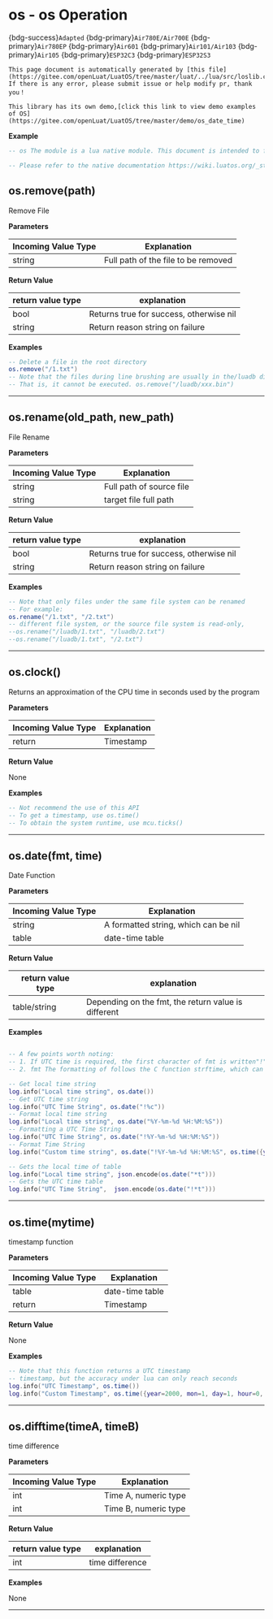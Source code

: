 # os - os Operation

{bdg-success}`Adapted` {bdg-primary}`Air780E/Air700E` {bdg-primary}`Air780EP` {bdg-primary}`Air601` {bdg-primary}`Air101/Air103` {bdg-primary}`Air105` {bdg-primary}`ESP32C3` {bdg-primary}`ESP32S3`

```{note}
This page document is automatically generated by [this file](https://gitee.com/openLuat/LuatOS/tree/master/luat/../lua/src/loslib.c). If there is any error, please submit issue or help modify pr, thank you！
```

```{tip}
This library has its own demo,[click this link to view demo examples of OS](https://gitee.com/openLuat/LuatOS/tree/master/demo/os_date_time)
```

**Example**

```lua
-- os The module is a lua native module. This document is intended to facilitate the exposition of common problems in actual use.

-- Please refer to the native documentation https://wiki.luatos.org/_static/lua53doc/manual.html#6.9

```

## os.remove(path)



Remove File

**Parameters**

|Incoming Value Type | Explanation|
|-|-|
|string|Full path of the file to be removed|

**Return Value**

|return value type | explanation|
|-|-|
|bool|Returns true for success, otherwise nil|
|string|Return reason string on failure|

**Examples**

```lua
-- Delete a file in the root directory
os.remove("/1.txt")
-- Note that the files during line brushing are usually in the/luadb directory, and the files in this directory are read-only.
-- That is, it cannot be executed. os.remove("/luadb/xxx.bin")

```

---

## os.rename(old_path, new_path)



File Rename

**Parameters**

|Incoming Value Type | Explanation|
|-|-|
|string|Full path of source file|
|string|target file full path|

**Return Value**

|return value type | explanation|
|-|-|
|bool|Returns true for success, otherwise nil|
|string|Return reason string on failure|

**Examples**

```lua
-- Note that only files under the same file system can be renamed
-- For example:
os.rename("/1.txt", "/2.txt")
-- different file system, or the source file system is read-only,
--os.rename("/luadb/1.txt", "/luadb/2.txt")
--os.rename("/luadb/1.txt", "/2.txt")

```

---

## os.clock()



Returns an approximation of the CPU time in seconds used by the program

**Parameters**

|Incoming Value Type | Explanation|
|-|-|
|return|Timestamp|

**Return Value**

None

**Examples**

```lua
-- Not recommend the use of this API
-- To get a timestamp, use os.time()
-- To obtain the system runtime, use mcu.ticks()

```

---

## os.date(fmt, time)



Date Function

**Parameters**

|Incoming Value Type | Explanation|
|-|-|
|string|A formatted string, which can be nil|
|table|date-time table|

**Return Value**

|return value type | explanation|
|-|-|
|table/string|Depending on the fmt, the return value is different|

**Examples**

```lua

-- A few points worth noting:
-- 1. If UTC time is required, the first character of fmt is written"!"
-- 2. fmt The formatting of follows the C function strftime, which can be consulted. https://developer.aliyun.com/article/320480

-- Get local time string
log.info("Local time string", os.date())
-- Get UTC time string
log.info("UTC Time String", os.date("!%c"))
-- Format local time string
log.info("Local time string", os.date("%Y-%m-%d %H:%M:%S"))
-- Formatting a UTC Time String
log.info("UTC Time String", os.date("!%Y-%m-%d %H:%M:%S"))
-- Format Time String
log.info("Custom time string", os.date("!%Y-%m-%d %H:%M:%S", os.time({year=2000, mon=1, day=1, hour=0, min=0, sec=0})))

-- Gets the local time of table
log.info("Local time string", json.encode(os.date("*t")))
-- Gets the UTC time table
log.info("UTC Time String",  json.encode(os.date("!*t")))

```

---

## os.time(mytime)



timestamp function

**Parameters**

|Incoming Value Type | Explanation|
|-|-|
|table|date-time table|
|return|Timestamp|

**Return Value**

None

**Examples**

```lua
-- Note that this function returns a UTC timestamp
-- timestamp, but the accuracy under lua can only reach seconds
log.info("UTC Timestamp", os.time())
log.info("Custom Timestamp", os.time({year=2000, mon=1, day=1, hour=0, min=0, sec=0}))

```

---

## os.difftime(timeA, timeB)



time difference

**Parameters**

|Incoming Value Type | Explanation|
|-|-|
|int|Time A, numeric type|
|int|Time B, numeric type|

**Return Value**

|return value type | explanation|
|-|-|
|int|time difference|

**Examples**

None

---

